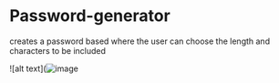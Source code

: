 # Password-generator
creates a password based where the user can choose the length and characters to be included

![alt text](![image](images/screenshot-password)

